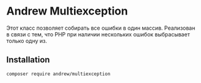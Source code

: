 Andrew Multiexception
================

Этот класс позволяет собирать все ошибки в один массив. Реализован в связи с тем, что PHP при наличии нескольких ошибок выбрасывает только одну из.

Installation
------------

```bash
composer require andrew/multiexception
```